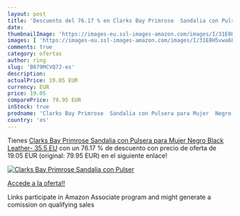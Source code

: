 ```yaml
---
layout: post
title: 'Descuento del 76.17 % en Clarks Bay Primrose  Sandalia con Pulser'
date: 
thumbnailImage: 'https://images-eu.ssl-images-amazon.com/images/I/31E8H5vwa6L._SL200_.jpg'
images: [ 'https://images-eu.ssl-images-amazon.com/images/I/31E8H5vwa6L._SL200_.jpg' ]
comments: true
category: ofertas
author: ring
slug: 'B079MCVQ7J-es'
description:
actualPrice: 19.05 EUR
currency: EUR
price: 19.05
comparePrice: 79.95 EUR
inStock: true
prodname: 'Clarks Bay Primrose  Sandalia con Pulsera para Mujer  Negro  Black Leather-   35.5 EU'
country: 'es'
---
```


Tienes [Clarks Bay Primrose  Sandalia con Pulsera para Mujer  Negro  Black Leather-   35.5 EU](https://www.amazon.es/dp/B079MCVQ7J/?tag=tolees-21) con un 76.17 % de descuento con precio de oferta de 19.05 EUR (original: 79.95 EUR) en el siguiente enlace!

[![Clarks Bay Primrose  Sandalia con Pulser](https://images-eu.ssl-images-amazon.com/images/I/31E8H5vwa6L._SL200_.jpg)](https://www.amazon.es/dp/B079MCVQ7J/?tag=tolees-21)

[Accede a la oferta!!](https://www.amazon.es/dp/B079MCVQ7J/?tag=tolees-21)

Links participate in Amazon Associate program and might generate a comission on qualifying sales


